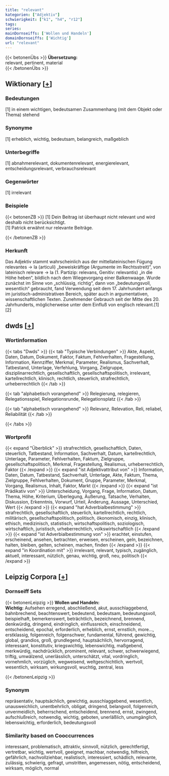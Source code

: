 ```yaml
---
title: "relevant"
kategorien: ["Adjektiv"]
schwierigkeit: ["k1", "h4", "r12"]
tags:
series:
mainDornseiffs: ['Wollen und Handeln']
domainDornseiffs: ['Wichtig']
url: "relevant"
---
```


{{< betonenÜbs >}}
**Übersetzung:**  
relevant, pertinent, material  
{{< /betonenÜbs >}}

## Wiktionary [[+](https://de.wiktionary.org/wiki/relevant)]

### Bedeutungen
[1] in einem wichtigen, bedeutsamen Zusammenhang (mit dem Objekt oder Thema) stehend  

### Synonyme
[1] erheblich, wichtig, bedeutsam, belangreich, maßgeblich  

### Unterbegriffe
[1] abnahmerelevant, dokumentenrelevant, energierelevant, entscheidungsrelevant, verbrauchsrelevant  

### Gegenwörter
[1] irrelevant  

### Beispiele
{{< betonenZB >}}
[1] Dein Beitrag ist überhaupt nicht relevant und wird deshalb nicht berücksichtigt.  
[1] Patrick erwähnt nur relevante Beiträge.  

{{< /betonenZB >}}
### Herkunft
Das Adjektiv stammt wahrscheinlich aus der mittellateinischen Fügung relevantes → la (articuli) „beweiskräftige (Argumente im Rechtsstreit)“, von lateinisch relevare → la (1. Partizip: relevans, Genitiv: relevantis) „in die Höhe heben“, bildlich nach dem Wiegevorgang einer Balkenwaage. Wurde zunächst im Sinne von „schlüssig, richtig“, dann von „bedeutungsvoll, wesentlich“ gebraucht, fand Verwendung seit dem 17. Jahrhundert anfangs im juristisch-administrativen Bereich, später auch in argumentativen, wissenschaftlichen Texten. Zunehmender Gebrauch seit der Mitte des 20. Jahrhunderts, möglicherweise unter dem Einfluß von englisch relevant.[1][2]  



## dwds [[+](https://www.dwds.de/wb/relevant)]

### Wortinformation
{{< tabs "Dwds" >}}
{{< tab "Typische Verbindungen" >}}
Akte, Aspekt, Daten, Datum, Dokument, Faktor, Faktum, Fehlverhalten, Fragestellung, Information, Kennziffer, Merkmal, Parameter, Realismus, Sachverhalt, Tatbestand, Unterlage, Verfehlung, Vorgang, Zielgruppe, disziplinarrechtlich, gesellschaftlich, gesellschaftspolitisch, irrelevant, kartellrechtlich, klinisch, rechtlich, steuerlich, strafrechtlich, urheberrechtlich
{{< /tab >}}

{{< tab "alphabetisch vorangehend" >}}
Relegierung, relegieren, Relegationsspiel, Relegationsrunde, Relegationsplatz
{{< /tab >}}

{{< tab "alphabetisch vorangehend" >}}
Relevanz, Relevation, Reli, reliabel, Reliabilität
{{< /tab >}}

{{< /tabs >}}

### Wortprofil
{{< expand "Überblick" >}} strafrechtlich, gesellschaftlich, Daten, steuerlich, Tatbestand, Information, Sachverhalt, Datum, kartellrechtlich, Unterlage, Parameter, Fehlverhalten, Faktum, Zielgruppe, gesellschaftspolitisch, Merkmal, Fragestellung, Realismus, urheberrechtlich, Faktor {{< /expand >}}
{{< expand "ist Adjektivattribut von" >}} Information, Daten, Datum, Tatbestand, Sachverhalt, Unterlage, Akte, Faktum, Thema, Zielgruppe, Fehlverhalten, Dokument, Gruppe, Parameter, Merkmal, Vorgang, Realismus, Inhalt, Faktor, Markt {{< /expand >}}
{{< expand "ist Prädikativ von" >}} Unterscheidung, Vorgang, Frage, Information, Datum, Thema, Höhe, Kriterium, Überlegung, Äußerung, Tatsache, Verhalten, Diskussion, Erkenntnis, Vorwurf, Urteil, Änderung, Aussage, Unterschied, Wert {{< /expand >}}
{{< expand "hat Adverbialbestimmung" >}} strafrechtlich, gesellschaftlich, steuerlich, kartellrechtlich, rechtlich, militärisch, gesellschaftspolitisch, politisch, ökonomisch, einzig, klinisch, ethisch, medizinisch, statistisch, wirtschaftspolitisch, soziologisch, wirtschaftlich, juristisch, urheberrechtlich, volkswirtschaftlich {{< /expand >}}
{{< expand "ist Adverbialbestimmung von" >}} erachtet, einstufen, erscheinend, ansehen, betrachten, erweisen, erscheinen, geln, bezeichnen, halten, bleiben, gelten, scheinen, machen, finden {{< /expand >}}
{{< expand "in Koordination mit" >}} irrelevant, relevant, typisch, zugänglich, aktuell, interessant, nützlich, genau, wichtig, groß, neu, politisch {{< /expand >}}

## Leipzig Corpora [[+](https://corpora.uni-leipzig.de/en/res?word=relevant&corpusId=deu_newscrawl-public_2018)]

### Dornseiff Sets
{{< betonenLeipzig >}}
**Wollen und Handeln:**  
**Wichtig:** Aufsehen erregend, abschließend, akut, ausschlaggebend, bahnbrechend, beachtenswert, bedeutend, bedeutsam, bedeutungsvoll, beispielhaft, bemerkenswert, beträchtlich, bezeichnend, brennend, denkwürdig, dringend, eindringlich, einflussreich, einschneidend, entscheidend, epochal, erforderlich, erheblich, ernst, ernstlich, more..., erstklassig, folgenreich, folgenschwer, fundamental, führend, gewichtig, global, grandios, groß, grundlegend, hauptsächlich, hervorragend, interessant, konstitutiv, kriegswichtig, lebenswichtig, maßgebend, merkwürdig, nachdrücklich, prominent, relevant, schwer, schwerwiegend, triftig, umwälzend, unerlässlich, unterschätzt, vital, vordringlich, vornehmlich, vorzüglich, wegweisend, weltgeschichtlich, wertvoll, wesentlich, wirksam, wirkungsvoll, wuchtig, zentral, less  

{{< /betonenLeipzig >}}

### Synonym
repräsentativ, hauptsächlich, gewichtig, ausschlaggebend, wesentlich, unausweichlich, unentbehrlich, obligat, dringend, belangvoll, folgenreich, unvermeidlich, beherrschend, entscheidend, brennend, ernst, zwingend, aufschlußreich, notwendig, wichtig, geboten, unerläßlich, unumgänglich, lebenswichtig, erforderlich, bedeutungsvoll


### Similarity based on Cooccurrences
interessant, problematisch, attraktiv, sinnvoll, nützlich, gerechtfertigt, vertretbar, wichtig, wertvoll, geeignet, machbar, notwendig, hilfreich, gefährlich, nachvollziehbar, realistisch, interessiert, schädlich, relevante, zulässig, schwierig, gefragt, umstritten, angemessen, nötig, entscheidend, wirksam, möglich, normal


